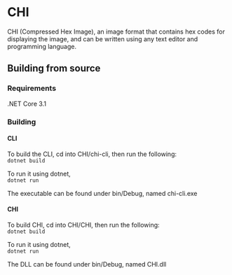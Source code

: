 # CHI
CHI (Compressed Hex Image), an image format that contains hex codes for displaying the image, and can be written using any text editor and programming language.

## Building from source
### Requirements
.NET Core 3.1
### Building
#### CLI
To build the CLI, cd into CHI/chi-cli, then run the following:  
```dotnet build```  
  
To run it using dotnet,  
```dotnet run```  
  
The executable can be found under bin/Debug, named chi-cli.exe  
#### CHI  
To build CHI, cd into CHI/CHI, then run the following:  
```dotnet build```  
  
To run it using dotnet,  
```dotnet run```  
  
The DLL can be found under bin/Debug, named CHI.dll
